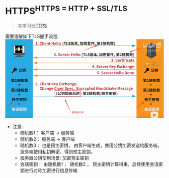 # HTTPS<sup>HTTPS = HTTP + SSL/TLS</sup>
> 先学习:[HTTPS](../../008.LESSONS/457483015_u1-1-16.mp4)

需要理解如下TLS握手流程:
![TLS握手流程](./998.IMGS/wechat_2025-05-19_221006_808.png)
+ 注意:
  - 随机数1： 客户端 -> 服务端
  - 随机数2： 服务端 -> 客户端
  - 随机数3： 也是预主密钥， 由客户端生成，使用公钥加密发送给服务端，服务端使用私钥解密，得到预主密钥。
  - 服务器公钥使用场景: 加密预主密钥
  - 会话密钥： 由随机数1 ， 随机数2 ， 预主密钥计算得来，后续使用会话密钥进行对称加密进行信息传输